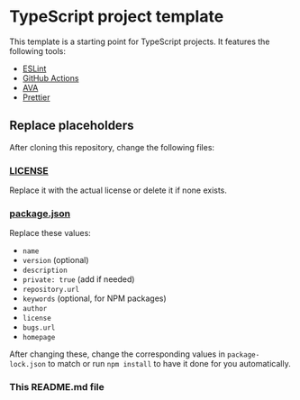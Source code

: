 # TypeScript project template

This template is a starting point for TypeScript projects. It features the following tools:

- [ESLint](https://eslint.org/)
- [GitHub Actions](https://github.com/features/actions)
- [AVA](https://github.com/avajs/ava)
- [Prettier](https://prettier.io)

## Replace placeholders

After cloning this repository, change the following files:

### [LICENSE](LICENSE)

Replace it with the actual license or delete it if none exists.

### [package.json](package.json)

Replace these values:

- `name`
- `version` (optional)
- `description`
- `private: true` (add if needed)
- `repository.url`
- `keywords` (optional, for NPM packages)
- `author`
- `license`
- `bugs.url`
- `homepage`

After changing these, change the corresponding values in `package-lock.json` to match or run
`npm install` to have it done for you automatically.

### This README.md file
